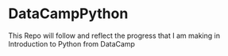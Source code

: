 # DataCampPython
This Repo will follow and reflect the progress that I am making in Introduction to Python from DataCamp
